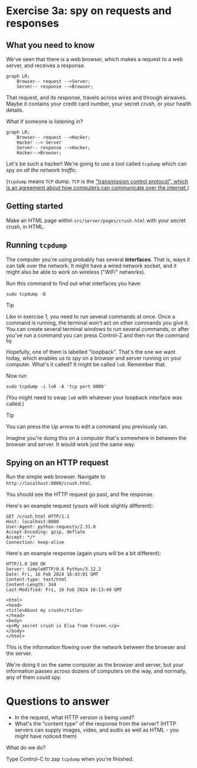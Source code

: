 # Exercise 3a: spy on requests and responses

## What you need to know

We've seen that there is a web browser, which makes a request to a web server,
and receives a response.

```mermaid
graph LR;
    Browser-- request -->Server;
    Server-- response -->Browser;
```

That request, and its response, travels across wires and through airwaves.
Maybe it contains your credit card number, your secret crush, or your health
details.

What if someone is listening in?

```mermaid
graph LR;
    Browser-- request -->Hacker;
    Hacker --> Server
    Server-- response -->Hacker;
    Hacker-->Browser;
```

Let's be such a hacker! We're going to use a tool called `tcpdump` which can
spy on *all the network traffic*.

(`tcpdump` means `TCP` dump. `TCP` is the ["transmission control protocol", which
is an agreement about how computers can communicate over the internet.](https://en.wikipedia.org/wiki/Transmission_Control_Protocol))

## Getting started

Make an HTML page within `src/server/pages/crush.html` with your secret crush, in HTML.

## Running `tcpdump`

The computer you're using probably has several **interfaces**. That is, ways
it can talk over the network. It might have a wired network socket, and it might
also be able to work on wireless ("WiFi" networks).

Run this command to find out what interfaces you have:

```
sudo tcpdump -D
```

> [!TIP]
> Like in exercise 1, you need to run several commands at once. Once
> a command is running, the terminal won't act on other commands you
> give it. You can create
> several terminal windows to run several commands, or after you've run a
> command you can press Control-Z and then run the command `bg`

Hopefully, one of them is labelled "loopback". That's the one we want today,
which enables us to spy on a browser and server running on your computer.
What's it called? It might be called `lo0`. Remember that.

Now run

```
sudo tcpdump -i lo0 -A 'tcp port 8000'
```

(You might need to swap `lo0` with whatever your loopback interface was called.)

> [!TIP]
> You can press the Up arrow to edit a command you previously ran.

Imagine you're doing this on a computer that's somewhere in between the browser
and server. It would work just the same way.

## Spying on an HTTP request

Run the simple web browser. Navigate to `http://localhost:8000/crush.html`.

You should see the HTTP request go past, and the response.

Here's an example request (yours will look slightly different):

```
GET /crush.html HTTP/1.1
Host: localhost:8000
User-Agent: python-requests/2.31.0
Accept-Encoding: gzip, deflate
Accept: */*
Connection: keep-alive
```

Here's an example response (again yours will be a bit different):

```
HTTP/1.0 200 OK
Server: SimpleHTTP/0.6 Python/3.12.2
Date: Fri, 16 Feb 2024 16:43:01 GMT
Content-type: text/html
Content-Length: 344
Last-Modified: Fri, 16 Feb 2024 16:13:49 GMT

<html>
<head>
<title>About my crush</title>
</head>
<body>
<p>My secret crush is Elsa from Frozen.</p>
</body>
</html>
```

This is the information flowing over the network between the browser and the
server.

We're doing it on the same computer as the browser and server, but your
information passes across dozens of computers on the way, and normally,
any of them could spy.

# Questions to answer

* In the request, what HTTP version is being used?
* What's the "content type" of the response from the server? (HTTP servers can
  supply images, video, and audio as well as HTML - you might have noticed them)


What do we do?

Type Control-C to zap `tcpdump` when you're finished.